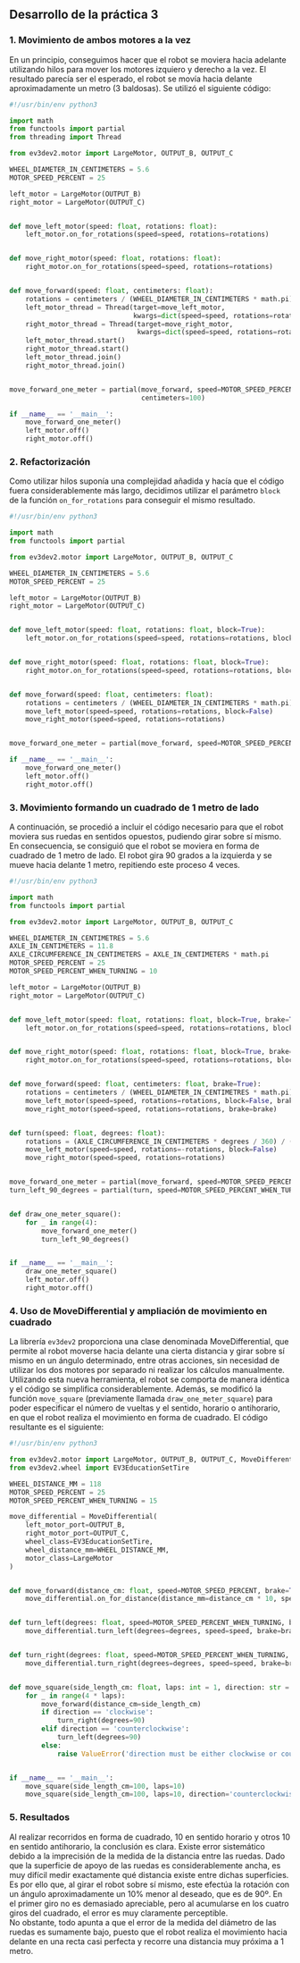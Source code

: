 ## Desarrollo de la práctica 3

### 1. Movimiento de ambos motores a la vez

En un principio, conseguimos hacer que el robot se moviera hacia adelante
utilizando hilos para mover los motores
izquiero y derecho a la vez. El resultado parecía ser el esperado, el robot
se movía hacia delante aproximadamente un metro (3 baldosas). Se utilizó el
siguiente código:

```python
#!/usr/bin/env python3

import math
from functools import partial
from threading import Thread

from ev3dev2.motor import LargeMotor, OUTPUT_B, OUTPUT_C

WHEEL_DIAMETER_IN_CENTIMETERS = 5.6
MOTOR_SPEED_PERCENT = 25

left_motor = LargeMotor(OUTPUT_B)
right_motor = LargeMotor(OUTPUT_C)


def move_left_motor(speed: float, rotations: float):
    left_motor.on_for_rotations(speed=speed, rotations=rotations)


def move_right_motor(speed: float, rotations: float):
    right_motor.on_for_rotations(speed=speed, rotations=rotations)


def move_forward(speed: float, centimeters: float):
    rotations = centimeters / (WHEEL_DIAMETER_IN_CENTIMETERS * math.pi)
    left_motor_thread = Thread(target=move_left_motor,
                               kwargs=dict(speed=speed, rotations=rotations))
    right_motor_thread = Thread(target=move_right_motor,
                                kwargs=dict(speed=speed, rotations=rotations))
    left_motor_thread.start()
    right_motor_thread.start()
    left_motor_thread.join()
    right_motor_thread.join()


move_forward_one_meter = partial(move_forward, speed=MOTOR_SPEED_PERCENT,
                                 centimeters=100)

if __name__ == '__main__':
    move_forward_one_meter()
    left_motor.off()
    right_motor.off()

```

### 2. Refactorización 

Como utilizar hilos suponía una complejidad añadida y hacía que el código fuera considerablemente
más largo, decidimos utilizar el parámetro `block` de la función `on_for_rotations` para conseguir
el mismo resultado.

```python
#!/usr/bin/env python3

import math
from functools import partial

from ev3dev2.motor import LargeMotor, OUTPUT_B, OUTPUT_C

WHEEL_DIAMETER_IN_CENTIMETERS = 5.6
MOTOR_SPEED_PERCENT = 25

left_motor = LargeMotor(OUTPUT_B)
right_motor = LargeMotor(OUTPUT_C)


def move_left_motor(speed: float, rotations: float, block=True):
    left_motor.on_for_rotations(speed=speed, rotations=rotations, block=block)


def move_right_motor(speed: float, rotations: float, block=True):
    right_motor.on_for_rotations(speed=speed, rotations=rotations, block=block)


def move_forward(speed: float, centimeters: float):
    rotations = centimeters / (WHEEL_DIAMETER_IN_CENTIMETERS * math.pi)
    move_left_motor(speed=speed, rotations=rotations, block=False)
    move_right_motor(speed=speed, rotations=rotations)


move_forward_one_meter = partial(move_forward, speed=MOTOR_SPEED_PERCENT, centimeters=100)

if __name__ == '__main__':
    move_forward_one_meter()
    left_motor.off()
    right_motor.off()

```

### 3. Movimiento formando un cuadrado de 1 metro de lado

A continuación, se procedió a incluir el código necesario para que el robot moviera sus ruedas 
en sentidos opuestos, pudiendo girar sobre sí mismo. En consecuencia, se consiguió que el robot
se moviera en forma de cuadrado de 1 metro de lado. El robot gira 90 grados a la izquierda y se mueve
hacia delante 1 metro, repitiendo este proceso 4 veces. 

```python
#!/usr/bin/env python3

import math
from functools import partial

from ev3dev2.motor import LargeMotor, OUTPUT_B, OUTPUT_C

WHEEL_DIAMETER_IN_CENTIMETRES = 5.6
AXLE_IN_CENTIMETERS = 11.8
AXLE_CIRCUMFERENCE_IN_CENTIMETERS = AXLE_IN_CENTIMETERS * math.pi
MOTOR_SPEED_PERCENT = 25
MOTOR_SPEED_PERCENT_WHEN_TURNING = 10

left_motor = LargeMotor(OUTPUT_B)
right_motor = LargeMotor(OUTPUT_C)


def move_left_motor(speed: float, rotations: float, block=True, brake=True):
    left_motor.on_for_rotations(speed=speed, rotations=rotations, block=block, brake=brake)


def move_right_motor(speed: float, rotations: float, block=True, brake=True):
    right_motor.on_for_rotations(speed=speed, rotations=rotations, block=block, brake=brake)


def move_forward(speed: float, centimeters: float, brake=True):
    rotations = centimeters / (WHEEL_DIAMETER_IN_CENTIMETRES * math.pi)
    move_left_motor(speed=speed, rotations=rotations, block=False, brake=brake)
    move_right_motor(speed=speed, rotations=rotations, brake=brake)


def turn(speed: float, degrees: float):
    rotations = (AXLE_CIRCUMFERENCE_IN_CENTIMETERS * degrees / 360) / (WHEEL_DIAMETER_IN_CENTIMETRES * math.pi)
    move_left_motor(speed=speed, rotations=-rotations, block=False)
    move_right_motor(speed=speed, rotations=rotations)


move_forward_one_meter = partial(move_forward, speed=MOTOR_SPEED_PERCENT, centimeters=100)
turn_left_90_degrees = partial(turn, speed=MOTOR_SPEED_PERCENT_WHEN_TURNING, degrees=90)


def draw_one_meter_square():
    for _ in range(4):
        move_forward_one_meter()
        turn_left_90_degrees()


if __name__ == '__main__':
    draw_one_meter_square()
    left_motor.off()
    right_motor.off()

```

### 4. Uso de MoveDifferential y ampliación de movimiento en cuadrado

La librería `ev3dev2` proporciona una clase denominada MoveDifferential, que permite al robot moverse hacia delante una cierta distancia y girar sobre sí mismo en un ángulo determinado, entre otras acciones, sin necesidad de utilizar los dos motores por separado ni realizar los cálculos manualmente. Utilizando esta nueva herramienta, el robot se comporta de manera idéntica y el código se simplifica considerablemente.
Además, se modificó la función `move_square` (previamente llamada `draw_one_meter_square`) para poder especificar el número de vueltas y el sentido, horario o antihorario, en que el robot realiza el movimiento en forma de cuadrado. El código resultante es el siguiente:

```python
#!/usr/bin/env python3

from ev3dev2.motor import LargeMotor, OUTPUT_B, OUTPUT_C, MoveDifferential
from ev3dev2.wheel import EV3EducationSetTire

WHEEL_DISTANCE_MM = 118
MOTOR_SPEED_PERCENT = 25
MOTOR_SPEED_PERCENT_WHEN_TURNING = 15

move_differential = MoveDifferential(
    left_motor_port=OUTPUT_B,
    right_motor_port=OUTPUT_C,
    wheel_class=EV3EducationSetTire,
    wheel_distance_mm=WHEEL_DISTANCE_MM,
    motor_class=LargeMotor
)


def move_forward(distance_cm: float, speed=MOTOR_SPEED_PERCENT, brake=True):
    move_differential.on_for_distance(distance_mm=distance_cm * 10, speed=speed, brake=brake)


def turn_left(degrees: float, speed=MOTOR_SPEED_PERCENT_WHEN_TURNING, brake=True):
    move_differential.turn_left(degrees=degrees, speed=speed, brake=brake)


def turn_right(degrees: float, speed=MOTOR_SPEED_PERCENT_WHEN_TURNING, brake=True):
    move_differential.turn_right(degrees=degrees, speed=speed, brake=brake)


def move_square(side_length_cm: float, laps: int = 1, direction: str = 'clockwise'):
    for _ in range(4 * laps):
        move_forward(distance_cm=side_length_cm)
        if direction == 'clockwise':
            turn_right(degrees=90)
        elif direction == 'counterclockwise':
            turn_left(degrees=90)
        else:
            raise ValueError('direction must be either clockwise or counterclockwise')


if __name__ == '__main__':
    move_square(side_length_cm=100, laps=10)
    move_square(side_length_cm=100, laps=10, direction='counterclockwise')

```

### 5. Resultados

Al realizar recorridos en forma de cuadrado, 10 en sentido horario y otros 10 en sentido antihorario, la conclusión es clara. Existe error sistemático debido a la imprecisión de la medida de la distancia entre las ruedas. Dado que la superficie de apoyo de las ruedas es considerablemente ancha, es muy difícil medir exactamente qué distancia existe entre dichas superficies. Es por ello que, al girar el robot sobre sí mismo, este efectúa la rotación con un ángulo aproximadamente un 10% menor al deseado, que es de 90º. En el primer giro no es demasiado apreciable, pero al acumularse en los cuatro giros del cuadrado, el error es muy claramente perceptible. 
\
No obstante, todo apunta a que el error de la medida del diámetro de las ruedas es sumamente bajo, puesto que el robot realiza el movimiento hacia delante en una recta casi perfecta y recorre una distancia muy próxima a 1 metro.

